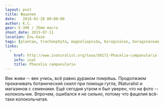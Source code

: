 ```yaml
---
layout: post
title: Фацелия
date:   2016-02-28 00:00:00
author: К.С.
gear: E-300 / 35mm macro
shoot_date: 2015-07-11
location: Ёль-база
tags: [plantae, tracheophyta, magnoliopsida, boraginales, boraginaceae, phacelia, phacelia campanularia]
links:
  -
    href: http://www.inaturalist.org/taxa/50171-Phacelia-campanularia
    info: inat
    title: Phacelia campanularia
---
```


Век живи -- век учись, всё равно дураком помрёшь. Продолжаем прокачивать ботанический скилл при помощи гугла, INaturalist и магазинов с семенами. Ещё сегодня утром я был уверен, что на фото -- колокольчик. Впрочем, ошибался я не сильно, потому что фацелия всё-таки колокольчатая.
